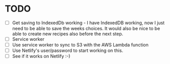 # TODO

- [ ] Get saving to IndexedDb working - I have IndexedDB working, now I just
      need to be able to save the weeks choices. It would also be nice to be
      able to create new recipes also before the next step.
- [ ] Service worker
- [ ] Use service worker to sync to S3 with the AWS Lambda function
- [ ] Use Netlify's user/password to start working on this.
- [ ] See if it works on Netlify :-)
